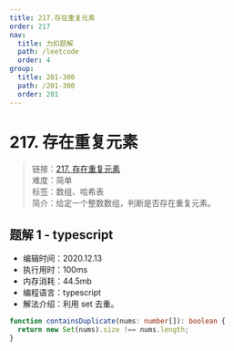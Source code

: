 ```yaml
---
title: 217.存在重复元素
order: 217
nav:
  title: 力扣题解
  path: /leetcode
  order: 4
group:
  title: 201-300
  path: /201-300
  order: 201
---
```


# 217. 存在重复元素

> 链接：[217. 存在重复元素](https://leetcode-cn.com/problems/contains-duplicate/)  
> 难度：简单  
> 标签：数组、哈希表  
> 简介：给定一个整数数组，判断是否存在重复元素。

## 题解 1 - typescript

- 编辑时间：2020.12.13
- 执行用时：100ms
- 内存消耗：44.5mb
- 编程语言：typescript
- 解法介绍：利用 set 去重。

```typescript
function containsDuplicate(nums: number[]): boolean {
  return new Set(nums).size !== nums.length;
}
```
